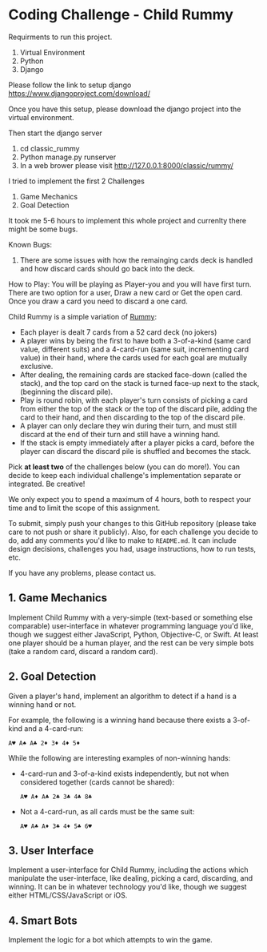 # Coding Challenge - Child Rummy


Requirments to run this project.

1. Virtual Environment
1. Python 
2. Django 

Please follow the link to setup django
https://www.djangoproject.com/download/

Once you have this setup, please download the django project into the virtual environment.

Then start the django server
  1. cd classic_rummy
  2. Python manage.py runserver
  3. In a web brower please visit http://127.0.0.1:8000/classic/rummy/


I tried to implement the first 2 Challenges
  1. Game Mechanics
  2. Goal Detection

It took me 5-6 hours to implement this whole project and currenlty there might be some bugs.

Known Bugs:
1. There are some issues with how the remainging cards deck is handled and how discard cards should go back into the deck.


How to Play:
  You will be playing as Player-you and you will have first turn. 
  There are two option for a user, Draw a new card or Get the open card.
  Once you draw a card you need to discard a one card.


Child Rummy is a simple variation of [Rummy](http://en.wikipedia.org/wiki/Rummy):

- Each player is dealt 7 cards from a 52 card deck (no jokers)
- A player wins by being the first to have both a 
  3-of-a-kind (same card value, different suits) and a 4-card-run (same suit,
  incrementing card value) in their hand, where the cards used for each goal are
  mutually exclusive.
- After dealing, the remaining cards are stacked face-down (called
  the stack), and the top card on the stack is turned face-up next to the stack,
  (beginning the discard pile).
- Play is round robin, with each player's turn consists of picking a card from
  either the top of the stack or the top of the discard pile, adding the card
  to their hand, and then discarding to the top of the discard pile.
- A player can only declare they win during their turn, and must still discard
  at the end of their turn and still have a winning hand.
- If the stack is empty immediately after a player picks a card, before the 
  player can discard the discard pile is shuffled and becomes the stack.

Pick **at least two** of the challenges below (you can do more!). You can
decide to keep each individual challenge's implementation separate or
integrated. Be creative!

We only expect you to spend a maximum of 4 hours, both to respect your time
and to limit the scope of this assignment.

To submit, simply push your changes to this GitHub repository (please take care
to not push or share it publicly). Also, for each challenge you decide to do,
add any comments you'd like to make to `README.md`. It can include design
decisions, challenges you had, usage instructions, how to run tests, etc.

If you have any problems, please contact us.


## 1. Game Mechanics

Implement Child Rummy with a very-simple (text-based or something else comparable)
user-interface in whatever programming language you'd like, though we suggest
either JavaScript, Python, Objective-C, or Swift. At least one player
should be a human player, and the rest can be very simple bots (take a random
card, discard a random card).

## 2. Goal Detection

Given a player's hand, implement an algorithm to detect if a hand is a winning
hand or not.

For example, the following is a winning hand because there exists a 3-of-kind
and a 4-card-run:

```
A♥ A♠ A♣ 2♦ 3♦ 4♦ 5♦
```

While the following are interesting examples of non-winning hands:

- 4-card-run and 3-of-a-kind exists independently, but not when considered
  together (cards cannot be shared):

  ```
  A♥ A♦ A♣ 2♣ 3♣ 4♣ 8♣
  ```

- Not a 4-card-run, as all cards must be the same suit:

  ```
  A♥ A♣ A♦ 3♣ 4♦ 5♣ 6♥
  ```

## 3. User Interface

Implement a user-interface for Child Rummy, including the actions which
manipulate the user-interface, like dealing, picking a card, discarding,
and winning. It can be in whatever technology you'd like, though we suggest either
HTML/CSS/JavaScript or iOS.

## 4. Smart Bots

Implement the logic for a bot which attempts to win the game. 


